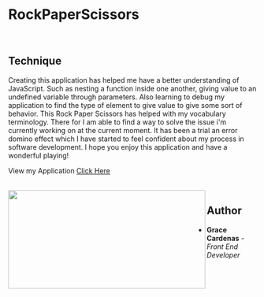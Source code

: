 # RockPaperScissors

<br>

## Technique
Creating this application has helped me have a better understanding of JavaScript. Such as nesting a function inside one another, giving 
value to an undefined variable through parameters. Also learning to debug my application to find the type of element to give value to give some sort of behavior.
This Rock Paper Scissors has helped with my vocabulary terminology. There for I am able to find a way to solve the issue i'm currently working on at the current moment. It has been a trial an error domino effect which I have started to feel confident about my process in software development. I hope you enjoy this application and have a wonderful playing!

View my Application [Click Here](https://graceec.github.io/RockPaperScissors/)

<br>

<img src ='' img align='left' width='400' height='200'>

## Author
* **Grace Cardenas** - *Front End Developer* 
